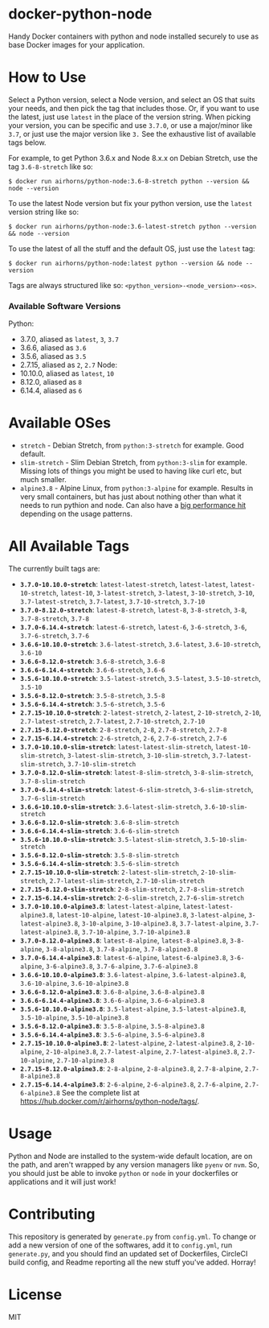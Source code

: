 <!---
Warning! This file is autogenerated by generate.py. To modify it, you must modify the template (Readme.md.jinja2)
and then rerun generate.py. See below for more details. Weird, I know, but its the easiest way to keep this sucker
up to date!
--->

# docker-python-node

Handy Docker containers with python and node installed securely to use as base Docker images for your application.

# How to Use

Select a Python version, select a Node version, and select an OS that suits your needs, and then pick the tag that includes those. Or, if you want to use the latest, just use `latest` in the place of the version string. When picking your version, you can be specific and use `3.7.0`, or use a major/minor like `3.7`, or just use the major version like `3.` See the exhaustive list of available tags below.

For example, to get Python 3.6.x and Node 8.x.x on Debian Stretch, use the tag `3.6-8-stretch` like so:

```
$ docker run airhorns/python-node:3.6-8-stretch python --version && node --version
```

To use the latest Node version but fix your python version, use the `latest` version string like so:

```
$ docker run airhorns/python-node:3.6-latest-stretch python --version && node --version
```

To use the latest of all the stuff and the default OS, just use the `latest` tag:

```
$ docker run airhorns/python-node:latest python --version && node --version
```

Tags are always structured like so: `<python_version>-<node_version>-<os>`.

### Available Software Versions

Python:
- 3.7.0, aliased as `latest`, `3`, `3.7`
- 3.6.6, aliased as `3.6`
- 3.5.6, aliased as `3.5`
- 2.7.15, aliased as `2`, `2.7`
Node:
- 10.10.0, aliased as `latest`, `10`
- 8.12.0, aliased as `8`
- 6.14.4, aliased as `6`
# Available OSes

 - `stretch` - Debian Stretch, from `python:3-stretch` for example. Good default.
 - `slim-stretch` - Slim Debian Stretch, from `python:3-slim` for example. Missing lots of things you might be used to having like curl etc, but much smaller.
 - `alpine3.8` - Alpine Linux, from `python:3-alpine` for example. Results in very small containers, but has just about nothing other than what it needs to run pythion and node. Can also have a [big performance hit](https://superuser.com/questions/1219609/why-is-the-alpine-docker-image-over-50-slower-than-the-ubuntu-image/1234279) depending on the usage patterns.

# All Available Tags

The currently built tags are:

- __`3.7.0-10.10.0-stretch`__: `latest-latest-stretch`, `latest-latest`, `latest-10-stretch`, `latest-10`, `3-latest-stretch`, `3-latest`, `3-10-stretch`, `3-10`, `3.7-latest-stretch`, `3.7-latest`, `3.7-10-stretch`, `3.7-10`
- __`3.7.0-8.12.0-stretch`__: `latest-8-stretch`, `latest-8`, `3-8-stretch`, `3-8`, `3.7-8-stretch`, `3.7-8`
- __`3.7.0-6.14.4-stretch`__: `latest-6-stretch`, `latest-6`, `3-6-stretch`, `3-6`, `3.7-6-stretch`, `3.7-6`
- __`3.6.6-10.10.0-stretch`__: `3.6-latest-stretch`, `3.6-latest`, `3.6-10-stretch`, `3.6-10`
- __`3.6.6-8.12.0-stretch`__: `3.6-8-stretch`, `3.6-8`
- __`3.6.6-6.14.4-stretch`__: `3.6-6-stretch`, `3.6-6`
- __`3.5.6-10.10.0-stretch`__: `3.5-latest-stretch`, `3.5-latest`, `3.5-10-stretch`, `3.5-10`
- __`3.5.6-8.12.0-stretch`__: `3.5-8-stretch`, `3.5-8`
- __`3.5.6-6.14.4-stretch`__: `3.5-6-stretch`, `3.5-6`
- __`2.7.15-10.10.0-stretch`__: `2-latest-stretch`, `2-latest`, `2-10-stretch`, `2-10`, `2.7-latest-stretch`, `2.7-latest`, `2.7-10-stretch`, `2.7-10`
- __`2.7.15-8.12.0-stretch`__: `2-8-stretch`, `2-8`, `2.7-8-stretch`, `2.7-8`
- __`2.7.15-6.14.4-stretch`__: `2-6-stretch`, `2-6`, `2.7-6-stretch`, `2.7-6`
- __`3.7.0-10.10.0-slim-stretch`__: `latest-latest-slim-stretch`, `latest-10-slim-stretch`, `3-latest-slim-stretch`, `3-10-slim-stretch`, `3.7-latest-slim-stretch`, `3.7-10-slim-stretch`
- __`3.7.0-8.12.0-slim-stretch`__: `latest-8-slim-stretch`, `3-8-slim-stretch`, `3.7-8-slim-stretch`
- __`3.7.0-6.14.4-slim-stretch`__: `latest-6-slim-stretch`, `3-6-slim-stretch`, `3.7-6-slim-stretch`
- __`3.6.6-10.10.0-slim-stretch`__: `3.6-latest-slim-stretch`, `3.6-10-slim-stretch`
- __`3.6.6-8.12.0-slim-stretch`__: `3.6-8-slim-stretch`
- __`3.6.6-6.14.4-slim-stretch`__: `3.6-6-slim-stretch`
- __`3.5.6-10.10.0-slim-stretch`__: `3.5-latest-slim-stretch`, `3.5-10-slim-stretch`
- __`3.5.6-8.12.0-slim-stretch`__: `3.5-8-slim-stretch`
- __`3.5.6-6.14.4-slim-stretch`__: `3.5-6-slim-stretch`
- __`2.7.15-10.10.0-slim-stretch`__: `2-latest-slim-stretch`, `2-10-slim-stretch`, `2.7-latest-slim-stretch`, `2.7-10-slim-stretch`
- __`2.7.15-8.12.0-slim-stretch`__: `2-8-slim-stretch`, `2.7-8-slim-stretch`
- __`2.7.15-6.14.4-slim-stretch`__: `2-6-slim-stretch`, `2.7-6-slim-stretch`
- __`3.7.0-10.10.0-alpine3.8`__: `latest-latest-alpine`, `latest-latest-alpine3.8`, `latest-10-alpine`, `latest-10-alpine3.8`, `3-latest-alpine`, `3-latest-alpine3.8`, `3-10-alpine`, `3-10-alpine3.8`, `3.7-latest-alpine`, `3.7-latest-alpine3.8`, `3.7-10-alpine`, `3.7-10-alpine3.8`
- __`3.7.0-8.12.0-alpine3.8`__: `latest-8-alpine`, `latest-8-alpine3.8`, `3-8-alpine`, `3-8-alpine3.8`, `3.7-8-alpine`, `3.7-8-alpine3.8`
- __`3.7.0-6.14.4-alpine3.8`__: `latest-6-alpine`, `latest-6-alpine3.8`, `3-6-alpine`, `3-6-alpine3.8`, `3.7-6-alpine`, `3.7-6-alpine3.8`
- __`3.6.6-10.10.0-alpine3.8`__: `3.6-latest-alpine`, `3.6-latest-alpine3.8`, `3.6-10-alpine`, `3.6-10-alpine3.8`
- __`3.6.6-8.12.0-alpine3.8`__: `3.6-8-alpine`, `3.6-8-alpine3.8`
- __`3.6.6-6.14.4-alpine3.8`__: `3.6-6-alpine`, `3.6-6-alpine3.8`
- __`3.5.6-10.10.0-alpine3.8`__: `3.5-latest-alpine`, `3.5-latest-alpine3.8`, `3.5-10-alpine`, `3.5-10-alpine3.8`
- __`3.5.6-8.12.0-alpine3.8`__: `3.5-8-alpine`, `3.5-8-alpine3.8`
- __`3.5.6-6.14.4-alpine3.8`__: `3.5-6-alpine`, `3.5-6-alpine3.8`
- __`2.7.15-10.10.0-alpine3.8`__: `2-latest-alpine`, `2-latest-alpine3.8`, `2-10-alpine`, `2-10-alpine3.8`, `2.7-latest-alpine`, `2.7-latest-alpine3.8`, `2.7-10-alpine`, `2.7-10-alpine3.8`
- __`2.7.15-8.12.0-alpine3.8`__: `2-8-alpine`, `2-8-alpine3.8`, `2.7-8-alpine`, `2.7-8-alpine3.8`
- __`2.7.15-6.14.4-alpine3.8`__: `2-6-alpine`, `2-6-alpine3.8`, `2.7-6-alpine`, `2.7-6-alpine3.8`
See the complete list at https://hub.docker.com/r/airhorns/python-node/tags/.

# Usage

Python and Node are installed to the system-wide default location, are on the path, and aren't wrapped by any version managers like `pyenv` or `nvm`. So, you should just be able to invoke `python` or `node` in your dockerfiles or applications and it will just work!

# Contributing

This repository is generated by `generate.py` from `config.yml`. To change or add a new version of one of the softwares, add it to `config.yml`, run `generate.py`, and you should find an updated set of Dockerfiles, CircleCI build config, and Readme reporting all the new stuff you've added. Horray!

# License

MIT